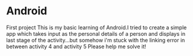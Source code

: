 # Android
First project
This is my basic learning of Android.I tried to create a simple app which takes input as the personal details of a person and
displays in last stage of the activity...but somehow i'm stuck with the linking error in between activity 4 and activity 5
Please help me solve it!
